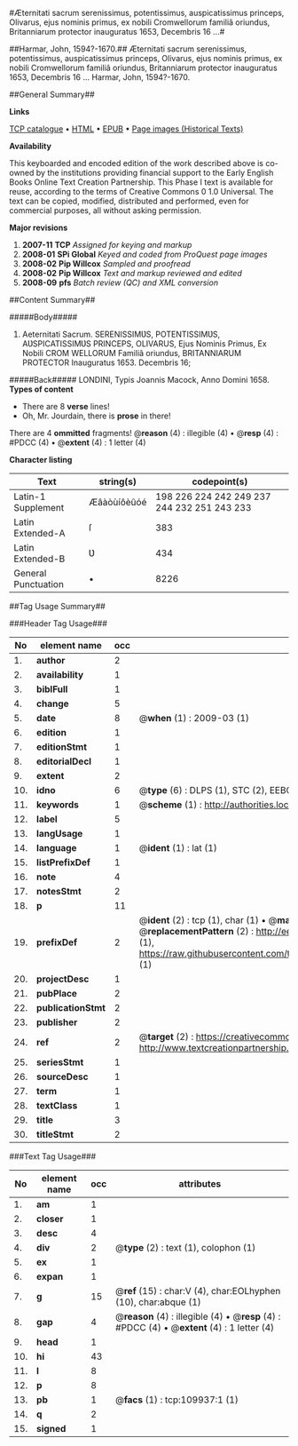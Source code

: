 #Æternitati sacrum serenissimus, potentissimus, auspicatissimus princeps, Olivarus, ejus nominis primus, ex nobili Cromwellorum familiâ oriundus, Britanniarum protector inauguratus 1653, Decembris 16 ...#

##Harmar, John, 1594?-1670.##
Æternitati sacrum serenissimus, potentissimus, auspicatissimus princeps, Olivarus, ejus nominis primus, ex nobili Cromwellorum familiâ oriundus, Britanniarum protector inauguratus 1653, Decembris 16 ...
Harmar, John, 1594?-1670.

##General Summary##

**Links**

[TCP catalogue](http://www.ota.ox.ac.uk/tcp/)  • 
[HTML](http://tei.it.ox.ac.uk/tcp/Texts-HTML/free/A45/A45590.html)  • 
[EPUB](http://tei.it.ox.ac.uk/tcp/Texts-EPUB/free/A45/A45590.epub) • 
[Page images (Historical Texts)](https://data.historicaltexts.jisc.ac.uk/view?pubId=eebo-27058240e&pageId=eebo-27058240e-109937-1)

**Availability**

This keyboarded and encoded edition of the
	       work described above is co-owned by the institutions
	       providing financial support to the Early English Books
	       Online Text Creation Partnership. This Phase I text is
	       available for reuse, according to the terms of Creative
	       Commons 0 1.0 Universal. The text can be copied,
	       modified, distributed and performed, even for
	       commercial purposes, all without asking permission.

**Major revisions**

1. __2007-11__ __TCP__ *Assigned for keying and markup*
1. __2008-01__ __SPi Global__ *Keyed and coded from ProQuest page images*
1. __2008-02__ __Pip Willcox__ *Sampled and proofread*
1. __2008-02__ __Pip Willcox__ *Text and markup reviewed and edited*
1. __2008-09__ __pfs__ *Batch review (QC) and XML conversion*

##Content Summary##

#####Body#####

1. Aeternitati Sacrum. SERENISSIMƲS, POTENTISSIMƲS, AƲSPICATISSIMƲS PRINCEPS, OLIVARUS, Ejus Nominis Primus, Ex Nobili CROM WELLORUM Familiâ oriundus, BRITANNIARUM PROTECTOR Inauguratus 1653. Decembris 16;

#####Back#####
LONDINI, Typis Joannis Macock, Anno Domini 1658.
**Types of content**

  * There are 8 **verse** lines!
  * Oh, Mr. Jourdain, there is **prose** in there!

There are 4 **ommitted** fragments! 
 @__reason__ (4) : illegible (4)  •  @__resp__ (4) : #PDCC (4)  •  @__extent__ (4) : 1 letter (4)

**Character listing**


|Text|string(s)|codepoint(s)|
|---|---|---|
|Latin-1 Supplement|Æâàòùíôèûóé|198 226 224 242 249 237 244 232 251 243 233|
|Latin Extended-A|ſ|383|
|Latin Extended-B|Ʋ|434|
|General Punctuation|•|8226|

##Tag Usage Summary##

###Header Tag Usage###

|No|element name|occ|attributes|
|---|---|---|---|
|1.|__author__|2||
|2.|__availability__|1||
|3.|__biblFull__|1||
|4.|__change__|5||
|5.|__date__|8| @__when__ (1) : 2009-03 (1)|
|6.|__edition__|1||
|7.|__editionStmt__|1||
|8.|__editorialDecl__|1||
|9.|__extent__|2||
|10.|__idno__|6| @__type__ (6) : DLPS (1), STC (2), EEBO-CITATION (1), OCLC (1), VID (1)|
|11.|__keywords__|1| @__scheme__ (1) : http://authorities.loc.gov/ (1)|
|12.|__label__|5||
|13.|__langUsage__|1||
|14.|__language__|1| @__ident__ (1) : lat (1)|
|15.|__listPrefixDef__|1||
|16.|__note__|4||
|17.|__notesStmt__|2||
|18.|__p__|11||
|19.|__prefixDef__|2| @__ident__ (2) : tcp (1), char (1)  •  @__matchPattern__ (2) : ([0-9\-]+):([0-9IVX]+) (1), (.+) (1)  •  @__replacementPattern__ (2) : http://eebo.chadwyck.com/downloadtiff?vid=$1&page=$2 (1), https://raw.githubusercontent.com/textcreationpartnership/Texts/master/tcpchars.xml#$1 (1)|
|20.|__projectDesc__|1||
|21.|__pubPlace__|2||
|22.|__publicationStmt__|2||
|23.|__publisher__|2||
|24.|__ref__|2| @__target__ (2) : https://creativecommons.org/publicdomain/zero/1.0/ (1), http://www.textcreationpartnership.org/docs/. (1)|
|25.|__seriesStmt__|1||
|26.|__sourceDesc__|1||
|27.|__term__|1||
|28.|__textClass__|1||
|29.|__title__|3||
|30.|__titleStmt__|2||


###Text Tag Usage###

|No|element name|occ|attributes|
|---|---|---|---|
|1.|__am__|1||
|2.|__closer__|1||
|3.|__desc__|4||
|4.|__div__|2| @__type__ (2) : text (1), colophon (1)|
|5.|__ex__|1||
|6.|__expan__|1||
|7.|__g__|15| @__ref__ (15) : char:V (4), char:EOLhyphen (10), char:abque (1)|
|8.|__gap__|4| @__reason__ (4) : illegible (4)  •  @__resp__ (4) : #PDCC (4)  •  @__extent__ (4) : 1 letter (4)|
|9.|__head__|1||
|10.|__hi__|43||
|11.|__l__|8||
|12.|__p__|8||
|13.|__pb__|1| @__facs__ (1) : tcp:109937:1 (1)|
|14.|__q__|2||
|15.|__signed__|1||
